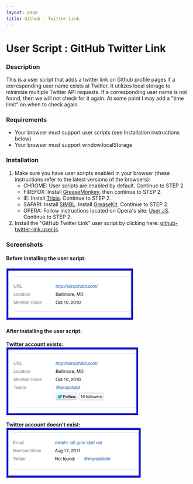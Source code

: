 ```yaml
---
layout: page
title: Github - Twitter Link
---
```

User Script : GitHub Twitter Link
=================================

### Description ###

This is a user script that adds a twitter link on Github profile
pages if a corresponding user name exists at Twitter. It utilizes
local storage to minimize multiple Twitter API requests. If a corresponding
user name is not found, then we will not check for it again. At some point I
may add a "time limit" on when to check again.

### Requirements ###
- Your browser must support user scripts (see Installation instructions below)
- Your browser must support window.localStorage

### Installation ###

1. Make sure you have user scripts enabled in your browser (these instructions refer to the latest versions of the browsers):  
    * CHROME: User scripts are enabled by default. Continue to STEP 2.
    * FIREFOX: Install [GreaseMonkey](https://addons.mozilla.org/en-US/firefox/addon/greasemonkey/), then continue to STEP 2.
    * IE: Install [Trixie](http://www.bhelpuri.net/Trixie/). Continue to STEP 2.
    * SAFARI: Install [SIMBL](http://www.culater.net/software/SIMBL/SIMBL.php). Install [GreaseKit](http://8-p.info/greasekit/). Continue to STEP 2.
    * OPERA: Follow instructions located on Opera's site: [User JS](http://www.opera.com/docs/userjs/). Continue to STEP 2.
2. Install the "GitHub Twitter Link" user script by clicking here: [github-twitter-link.user.js](https://github.com/skratchdot/github-twitter-link.user.js/raw/master/github-twitter-link.user.js).  

### Screenshots ###

#### Before installing the user script: ####

![Before Installation](https://github.com/skratchdot/github-twitter-link.user.js/raw/master/images/before.png)  

#### After installing the user script: ####

**Twitter account exists:**  
![After Installation - Account exists](https://github.com/skratchdot/github-twitter-link.user.js/raw/master/images/after1.png)  

**Twitter account doesn't exist:**  
![After Installation - Account doesn't exist](https://github.com/skratchdot/github-twitter-link.user.js/raw/master/images/after2.png)  
  
